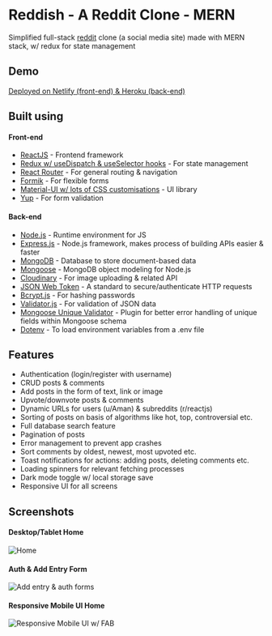 # Reddish - A Reddit Clone - MERN

Simplified full-stack [reddit](https://www.reddit.com) clone (a social media site) made with MERN stack, w/ redux for state management

## Demo

[Deployed on Netlify (front-end) & Heroku (back-end)](https://reddish.netlify.app)

## Built using

#### Front-end

- [ReactJS](https://reactjs.org/) - Frontend framework
- [Redux w/ useDispatch & useSelector hooks](https://redux.js.org/) - For state management
- [React Router](https://reactrouter.com/) - For general routing & navigation
- [Formik](https://formik.org/) - For flexible forms
- [Material-UI w/ lots of CSS customisations](https://material-ui.com/) - UI library
- [Yup](https://github.com/jquense/yup) - For form validation

#### Back-end

- [Node.js](https://nodejs.org/en/) - Runtime environment for JS
- [Express.js](https://expressjs.com/) - Node.js framework, makes process of building APIs easier & faster
- [MongoDB](https://www.mongodb.com/) - Database to store document-based data
- [Mongoose](https://mongoosejs.com/) - MongoDB object modeling for Node.js
- [Cloudinary](https://cloudinary.com/) - For image uploading & related API
- [JSON Web Token](https://jwt.io/) - A standard to secure/authenticate HTTP requests
- [Bcrypt.js](https://www.npmjs.com/package/bcryptjs) - For hashing passwords
- [Validator.js](https://www.npmjs.com/package/validator) - For validation of JSON data
- [Mongoose Unique Validator](https://www.npmjs.com/package/mongoose-unique-validator) - Plugin for better error handling of unique fields within Mongoose schema
- [Dotenv](https://www.npmjs.com/package/dotenv) - To load environment variables from a .env file

## Features

- Authentication (login/register with username)
- CRUD posts & comments
- Add posts in the form of text, link or image
- Upvote/downvote posts & comments
- Dynamic URLs for users (u/Aman) & subreddits (r/reactjs)
- Sorting of posts on basis of algorithms like hot, top, controversial etc.
- Full database search feature
- Pagination of posts
- Error management to prevent app crashes
- Sort comments by oldest, newest, most upvoted etc.
- Toast notifications for actions: adding posts, deleting comments etc.
- Loading spinners for relevant fetching processes
- Dark mode toggle w/ local storage save
- Responsive UI for all screens

## Screenshots

#### Desktop/Tablet Home

![Home](https://github.com/amand33p/to-view-list-mern/blob/master/screenshots/desktop-home.png)

#### Auth & Add Entry Form

![Add entry & auth forms](https://github.com/amand33p/to-view-list-mern/blob/master/screenshots/forms.png)

#### Responsive Mobile UI Home

![Responsive Mobile UI w/ FAB](https://github.com/amand33p/to-view-list-mern/blob/master/screenshots/mobile-ui.png)
